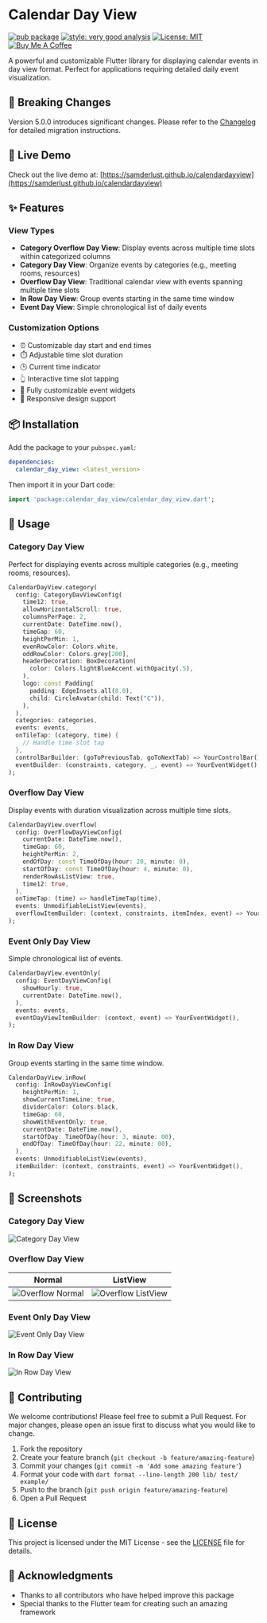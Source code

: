 # Calendar Day View

[![pub package](https://img.shields.io/pub/v/calendar_day_view.svg)](https://pub.dev/packages/calendar_day_view)
[![style: very good analysis](https://img.shields.io/badge/style-very_good_analysis-B22C89.svg)](https://pub.dev/packages/very_good_analysis)
[![License: MIT](https://img.shields.io/badge/License-MIT-yellow.svg)](https://opensource.org/licenses/MIT)
[![Buy Me A Coffee](https://www.buymeacoffee.com/assets/img/custom_images/orange_img.png)](https://www.buymeacoffee.com/samderlust)

A powerful and customizable Flutter library for displaying calendar events in day view format. Perfect for applications requiring detailed daily event visualization.

## 🚨 Breaking Changes

Version 5.0.0 introduces significant changes. Please refer to the [Changelog](CHANGELOG.md) for detailed migration instructions.

## 📱 Live Demo

Check out the live demo at: [https://samderlust.github.io/calendardayview](https://samderlust.github.io/calendardayview)

## ✨ Features

### View Types

- **Category Overflow Day View**: Display events across multiple time slots within categorized columns
- **Category Day View**: Organize events by categories (e.g., meeting rooms, resources)
- **Overflow Day View**: Traditional calendar view with events spanning multiple time slots
- **In Row Day View**: Group events starting in the same time window
- **Event Day View**: Simple chronological list of daily events

### Customization Options

- ⏰ Customizable day start and end times
- ⏱️ Adjustable time slot duration
- 🕒 Current time indicator
- 👆 Interactive time slot tapping
- 🎨 Fully customizable event widgets
- 📱 Responsive design support

## 📦 Installation

Add the package to your `pubspec.yaml`:

```yaml
dependencies:
  calendar_day_view: <latest_version>
```

Then import it in your Dart code:

```dart
import 'package:calendar_day_view/calendar_day_view.dart';
```

## 🚀 Usage

### Category Day View

Perfect for displaying events across multiple categories (e.g., meeting rooms, resources).

```dart
CalendarDayView.category(
  config: CategoryDavViewConfig(
    time12: true,
    allowHorizontalScroll: true,
    columnsPerPage: 2,
    currentDate: DateTime.now(),
    timeGap: 60,
    heightPerMin: 1,
    evenRowColor: Colors.white,
    oddRowColor: Colors.grey[200],
    headerDecoration: BoxDecoration(
      color: Colors.lightBlueAccent.withOpacity(.5),
    ),
    logo: const Padding(
      padding: EdgeInsets.all(8.0),
      child: CircleAvatar(child: Text("C")),
    ),
  ),
  categories: categories,
  events: events,
  onTileTap: (category, time) {
    // Handle time slot tap
  },
  controlBarBuilder: (goToPreviousTab, goToNextTab) => YourControlBar(),
  eventBuilder: (constraints, category, _, event) => YourEventWidget(),
);
```

### Overflow Day View

Display events with duration visualization across multiple time slots.

```dart
CalendarDayView.overflow(
  config: OverFlowDayViewConfig(
    currentDate: DateTime.now(),
    timeGap: 60,
    heightPerMin: 2,
    endOfDay: const TimeOfDay(hour: 20, minute: 0),
    startOfDay: const TimeOfDay(hour: 4, minute: 0),
    renderRowAsListView: true,
    time12: true,
  ),
  onTimeTap: (time) => handleTimeTap(time),
  events: UnmodifiableListView(events),
  overflowItemBuilder: (context, constraints, itemIndex, event) => YourEventWidget(),
);
```

### Event Only Day View

Simple chronological list of events.

```dart
CalendarDayView.eventOnly(
  config: EventDayViewConfig(
    showHourly: true,
    currentDate: DateTime.now(),
  ),
  events: events,
  eventDayViewItemBuilder: (context, event) => YourEventWidget(),
);
```

### In Row Day View

Group events starting in the same time window.

```dart
CalendarDayView.inRow(
  config: InRowDayViewConfig(
    heightPerMin: 1,
    showCurrentTimeLine: true,
    dividerColor: Colors.black,
    timeGap: 60,
    showWithEventOnly: true,
    currentDate: DateTime.now(),
    startOfDay: TimeOfDay(hour: 3, minute: 00),
    endOfDay: TimeOfDay(hour: 22, minute: 00),
  ),
  events: UnmodifiableListView(events),
  itemBuilder: (context, constraints, event) => YourEventWidget(),
);
```

## 📸 Screenshots

### Category Day View

![Category Day View](https://raw.githubusercontent.com/samderlust/images/main/cagetorydayview.png)

### Overflow Day View

| Normal                                                                               | ListView                                                                                |
| ------------------------------------------------------------------------------------ | --------------------------------------------------------------------------------------- |
| ![Overflow Normal](https://raw.githubusercontent.com/samderlust/images/main/of1.png) | ![Overflow ListView](https://raw.githubusercontent.com/samderlust/images/main/ofl2.png) |

### Event Only Day View

![Event Only Day View](https://raw.githubusercontent.com/samderlust/images/main/eventdayview.png)

### In Row Day View

![In Row Day View](https://raw.githubusercontent.com/samderlust/images/main/inrowdayview.png)

## 🤝 Contributing

We welcome contributions! Please feel free to submit a Pull Request. For major changes, please open an issue first to discuss what you would like to change.

1. Fork the repository
2. Create your feature branch (`git checkout -b feature/amazing-feature`)
3. Commit your changes (`git commit -m 'Add some amazing feature'`)
4. Format your code with `dart format --line-length 200 lib/ test/ example/`
5. Push to the branch (`git push origin feature/amazing-feature`)
6. Open a Pull Request

## 📝 License

This project is licensed under the MIT License - see the [LICENSE](LICENSE) file for details.

## 🙏 Acknowledgments

- Thanks to all contributors who have helped improve this package
- Special thanks to the Flutter team for creating such an amazing framework
